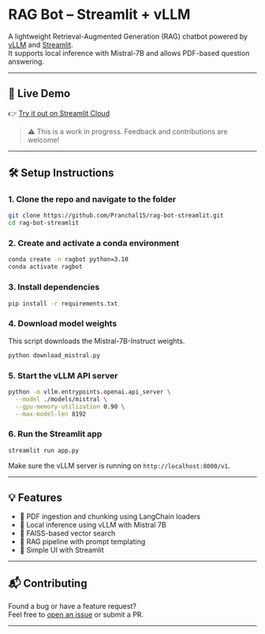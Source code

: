 # RAG Bot – Streamlit + vLLM

A lightweight Retrieval-Augmented Generation (RAG) chatbot powered by [vLLM](https://github.com/vllm-project/vllm) and [Streamlit](https://streamlit.io).  
It supports local inference with Mistral-7B and allows PDF-based question answering.

---

## 🚀 Live Demo

👉 [Try it out on Streamlit Cloud](https://pranchal15-rag-bot-streamlit-app-5kqfex.streamlit.app/)

> ⚠️ This is a work in progress. Feedback and contributions are welcome!

---

## 🛠️ Setup Instructions

### 1. Clone the repo and navigate to the folder
```bash
git clone https://github.com/Pranchal15/rag-bot-streamlit.git
cd rag-bot-streamlit
```

### 2. Create and activate a conda environment
```bash
conda create -n ragbot python=3.10
conda activate ragbot
```

### 3. Install dependencies
```bash
pip install -r requirements.txt
```

### 4. Download model weights
This script downloads the Mistral-7B-Instruct weights.
```bash
python download_mistral.py
```

### 5. Start the vLLM API server
```bash
python -m vllm.entrypoints.openai.api_server \
  --model ./models/mistral \
  --gpu-memory-utilization 0.90 \
  --max-model-len 8192
```

### 6. Run the Streamlit app
```bash
streamlit run app.py
```

Make sure the vLLM server is running on `http://localhost:8000/v1`.

---

## 💡 Features

- 🔎 PDF ingestion and chunking using LangChain loaders
- 🤖 Local inference using vLLM with Mistral 7B
- 🧠 FAISS-based vector search
- 🎯 RAG pipeline with prompt templating
- 🧪 Simple UI with Streamlit

---

## 📬 Contributing

Found a bug or have a feature request?  
Feel free to [open an issue]([https://github.com/Pranchal15/RAG_bot_streamlit/issues/new]) or submit a PR.

---
